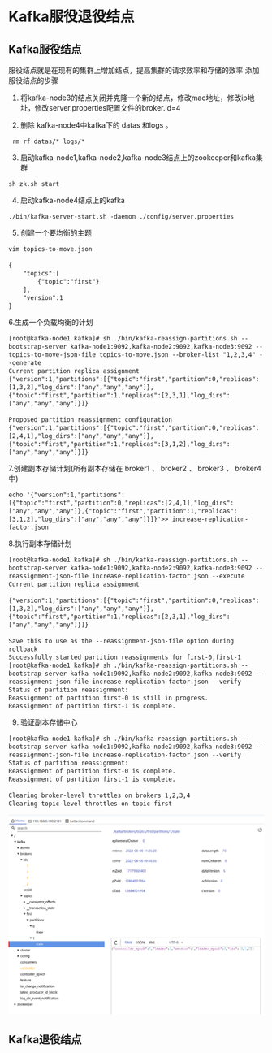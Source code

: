 # Kafka服役退役结点
## Kafka服役结点
服役结点就是在现有的集群上增加结点，提高集群的请求效率和存储的效率
添加服役结点的步骤
1. 将kafka-node3的结点关闭并克隆一个新的结点，修改mac地址，修改ip地址，修改server.properties配置文件的broker.id=4

2. 删除 kafka-node4中kafka下的 datas 和logs 。
```shell script
 rm rf datas/* logs/*
```
3. 启动kafka-node1,kafka-node2,kafka-node3结点上的zookeeper和kafka集群
```shell script
sh zk.sh start
```
4. 启动kafka-node4结点上的kafka
```shell script
./bin/kafka-server-start.sh -daemon ./config/server.properties 
```

5. 创建一个要均衡的主题
```shell script
vim topics-to-move.json 

{
	"topics":[
		{"topic":"first"}
	],
	"version":1
}

```
6.生成一个负载均衡的计划
```shell script
[root@kafka-node1 kafka]# sh ./bin/kafka-reassign-partitions.sh --bootstrap-server kafka-node1:9092,kafka-node2:9092,kafka-node3:9092 --topics-to-move-json-file topics-to-move.json --broker-list "1,2,3,4" --generate
Current partition replica assignment
{"version":1,"partitions":[{"topic":"first","partition":0,"replicas":[1,3,2],"log_dirs":["any","any","any"]},{"topic":"first","partition":1,"replicas":[2,3,1],"log_dirs":["any","any","any"]}]}

Proposed partition reassignment configuration
{"version":1,"partitions":[{"topic":"first","partition":0,"replicas":[2,4,1],"log_dirs":["any","any","any"]},{"topic":"first","partition":1,"replicas":[3,1,2],"log_dirs":["any","any","any"]}]}

```

7.创建副本存储计划(所有副本存储在 broker1 、 broker2 、 broker3 、 broker4 中)
```shell script
echo '{"version":1,"partitions":[{"topic":"first","partition":0,"replicas":[2,4,1],"log_dirs":["any","any","any"]},{"topic":"first","partition":1,"replicas":[3,1,2],"log_dirs":["any","any","any"]}]}'>> increase-replication-factor.json
```
8.执行副本存储计划
```shell script
[root@kafka-node1 kafka]# sh ./bin/kafka-reassign-partitions.sh --bootstrap-server kafka-node1:9092,kafka-node2:9092,kafka-node3:9092 --reassignment-json-file increase-replication-factor.json --execute
Current partition replica assignment

{"version":1,"partitions":[{"topic":"first","partition":0,"replicas":[1,3,2],"log_dirs":["any","any","any"]},{"topic":"first","partition":1,"replicas":[2,3,1],"log_dirs":["any","any","any"]}]}

Save this to use as the --reassignment-json-file option during rollback
Successfully started partition reassignments for first-0,first-1
[root@kafka-node1 kafka]# sh ./bin/kafka-reassign-partitions.sh --bootstrap-server kafka-node1:9092,kafka-node2:9092,kafka-node3:9092 --reassignment-json-file increase-replication-factor.json --verify
Status of partition reassignment:
Reassignment of partition first-0 is still in progress.
Reassignment of partition first-1 is complete.
```

9. 验证副本存储中心
```shell script
[root@kafka-node1 kafka]# sh ./bin/kafka-reassign-partitions.sh --bootstrap-server kafka-node1:9092,kafka-node2:9092,kafka-node3:9092 --reassignment-json-file increase-replication-factor.json --verify
Status of partition reassignment:
Reassignment of partition first-0 is complete.
Reassignment of partition first-1 is complete.

Clearing broker-level throttles on brokers 1,2,3,4
Clearing topic-level throttles on topic first

```
![添加的服役存储结点在zookeeper上的信息如下](./files/kafka-service-node-1.PNG)






## Kafka退役结点